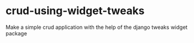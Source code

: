 # crud-using-widget-tweaks
Make a simple crud application with the help of the django tweaks widget package
